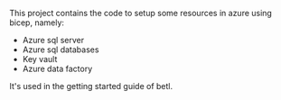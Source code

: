 This project contains the code to setup some resources in azure using bicep, namely:

* Azure sql server 
* Azure sql databases
* Key vault
* Azure data factory

It's used in the getting started guide of betl. 
